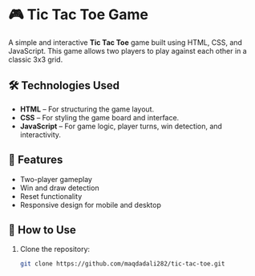 # 🎮 Tic Tac Toe Game

A simple and interactive **Tic Tac Toe** game built using HTML, CSS, and JavaScript. This game allows two players to play against each other in a classic 3x3 grid.

## 🛠️ Technologies Used

- **HTML** – For structuring the game layout.
- **CSS** – For styling the game board and interface.
- **JavaScript** – For game logic, player turns, win detection, and interactivity.

## 🚀 Features

- Two-player gameplay
- Win and draw detection
- Reset functionality
- Responsive design for mobile and desktop

## 🔧 How to Use

1. Clone the repository:
   ```bash
   git clone https://github.com/maqdadali282/tic-tac-toe.git
